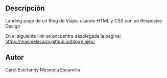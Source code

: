 ## Descripción
Landing page de un Blog de Viajes usando HTML y CSS con un Resposive Design

En el siguiente link se encuentra desplegada la pagina: https://masmelacarol.github.io/blogViajes/

## Autor 
Carol Estefanny Masmela Escamilla
